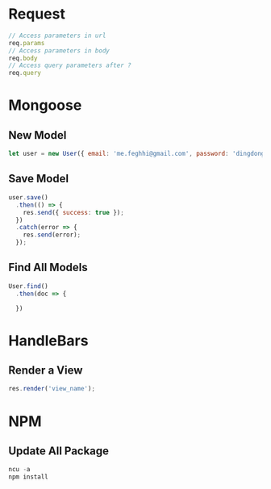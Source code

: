 # Request
```js
// Access parameters in url
req.params 
// Access parameters in body
req.body
// Access query parameters after ?
req.query
```
# Mongoose
## New Model
```js
let user = new User({ email: 'me.feghhi@gmail.com', password: 'dingdong' });
```
## Save Model
```js
user.save()
  .then(() => {
    res.send({ success: true });
  })
  .catch(error => { 
    res.send(error);
  });
```
## Find All Models
```js
User.find()
  .then(doc => {

  })
```

# HandleBars
## Render a View
```js
res.render('view_name');
```

# NPM
## Update All Package
```js
ncu -a
npm install
```